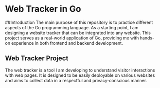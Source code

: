 # Web Tracker in Go


##Introduction
The main purpose of this repository is to practice different aspects of the Go programming language. As a starting point, I am designing a website tracker that can be integrated into any website. This project serves as a real-world application of Go, providing me with hands-on experience in both frontend and backend development.

## Web Tracker Project
The web tracker is a tool I am developing to understand visitor interactions with web pages. It is designed to be easily deployable on various websites and aims to collect data in a respectful and privacy-conscious manner.

<!--
**ParisaDK/ParisaDK** is a ✨ _special_ ✨ repository because its `README.md` (this file) appears on your GitHub profile.

Here are some ideas to get you started:

- 🔭 I’m currently working on ...
- 🌱 I’m currently learning ...
- 👯 I’m looking to collaborate on ...
- 🤔 I’m looking for help with ...
- 💬 Ask me about ...
- 📫 How to reach me: ...
- 😄 Pronouns: ...
- ⚡ Fun fact: ...
-->
